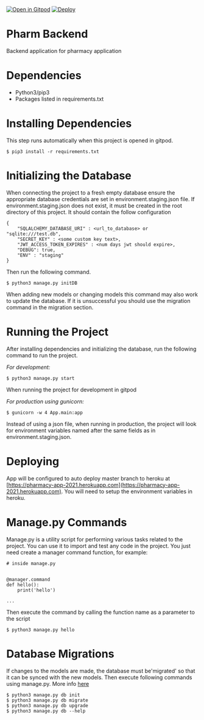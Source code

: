 
[![Open in Gitpod](https://gitpod.io/button/open-in-gitpod.svg)](https://gitpod.io/#env=staging/https://github.com/uwidcit/pharm-backend)
[![Deploy](https://www.herokucdn.com/deploy/button.svg)](https://heroku.com/deploy)

# Pharm Backend
Backend application for pharmacy application

# Dependencies
* Python3/pip3
* Packages listed in requirements.txt

# Installing Dependencies
This step runs automatically when this project is opened in gitpod.
```
$ pip3 install -r requirements.txt
```

# Initializing the Database
When connecting the project to a fresh empty database ensure the appropriate database credentials are set in environment.staging.json file. 
If environment.staging.json does not exist, it must be created in the root directory of this project. It should contain the follow configuration

```
{
    "SQLALCHEMY_DATABASE_URI" : <url_to_database> or "sqlite:///test.db",
    "SECRET_KEY" : <some custom key text>,
    "JWT_ACCESS_TOKEN_EXPIRES" : <num days jwt should expire>,
    "DEBUG": true,
    "ENV" : "staging"
}
```

Then run the following command.

```
$ python3 manage.py initDB
```

When adding new models or changing models this command may also work to update the database. If it is unsuccessful you should use the migration command in the migration section.

# Running the Project
After installing dependencies and initializing the database, run the following command to run the project.

_For development:_
```
$ python3 manage.py start
```

When running the project for development in gitpod 

_For production using gunicorn:_
```
$ gunicorn -w 4 App.main:app
```

Instead of using a json file, when running in production, the project will look for environment variables named after the same fields as in environment.staging.json.

# Deploying
App will be configured to auto deploy master branch to heroku at [https://pharmacy-app-2021.herokuapp.com](https://pharmacy-app-2021.herokuapp.com). You will need to setup the environment variables in heroku. 

# Manage.py Commands

Manage.py is a utility script for performing various tasks related to the project. You can use it to import and test any code in the project. 
You just need create a manager command function, for example:

```
# inside manage.py


@manager.command
def hello():
    print('hello')

...    
```

Then execute the command by calling the function name as a parameter to the script

```
$ python3 manage.py hello
```



# Database Migrations
If changes to the models are made, the database must be'migrated' so that it can be synced with the new models.
Then execute following commands using manage.py. More info [here](https://flask-migrate.readthedocs.io/en/latest/)

```
$ python3 manage.py db init
$ python3 manage.py db migrate
$ python3 manage.py db upgrade
$ python3 manage.py db --help
```
